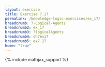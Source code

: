 ```yaml
---
layout: exercise
title: Exercise 7.17
permalink: /knowledge-logic-exercises/ex_17/
breadcrumb: 7-Logical-Agents
breadcrumb2: ex_17
breadcrumb3: 7logicalAgents
breadcrumb4: ch7ex17
breadcrumb5: ex7.17
home: "true"
---
```


{% include mathjax_support %}


